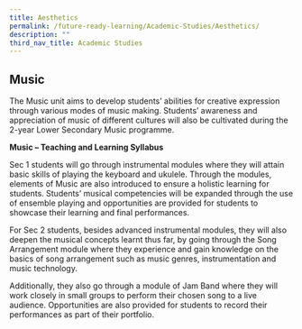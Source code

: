 ```yaml
---
title: Aesthetics
permalink: /future-ready-learning/Academic-Studies/Aesthetics/
description: ""
third_nav_title: Academic Studies
---
```

## Music

The Music unit aims to develop students’ abilities for creative expression through various modes of music making. Students’ awareness and appreciation of music of different cultures will also be cultivated during the 2-year Lower Secondary Music programme.

**Music – Teaching and Learning Syllabus**

Sec 1 students will go through instrumental modules where they will attain basic skills of playing the keyboard and ukulele. Through the modules, elements of Music are also introduced to ensure a holistic learning for students. Students’ musical competencies will be expanded through the use of ensemble playing and opportunities are provided for students to showcase their learning and final performances.

For Sec 2 students, besides advanced instrumental modules, they will also deepen the musical concepts learnt thus far, by going through the Song Arrangement module where they experience and gain knowledge on the basics of song arrangement such as music genres, instrumentation and music technology. 

Additionally, they also go through a module of Jam Band where they will work closely in small groups to perform their chosen song to a live audience. Opportunities are also provided for students to record their performances as part of their portfolio.

